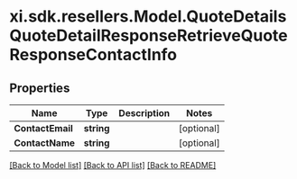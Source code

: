 # xi.sdk.resellers.Model.QuoteDetailsQuoteDetailResponseRetrieveQuoteResponseContactInfo

## Properties

Name | Type | Description | Notes
------------ | ------------- | ------------- | -------------
**ContactEmail** | **string** |  | [optional] 
**ContactName** | **string** |  | [optional] 

[[Back to Model list]](../README.md#documentation-for-models) [[Back to API list]](../README.md#documentation-for-api-endpoints) [[Back to README]](../README.md)

